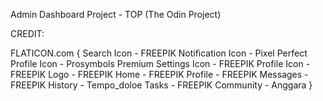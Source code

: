 Admin Dashboard Project - TOP (The Odin Project)

CREDIT:

FLATICON.com
{
Search Icon - FREEPIK 
Notification Icon - Pixel Perfect
Profile Icon - Prosymbols Premium
Settings Icon - FREEPIK
Profile Icon - FREEPIK
Logo - FREEPIK
Home - FREEPIK
Profile - FREEPIK
Messages - FREEPIK
History - Tempo_doloe
Tasks - FREEPIK
Community - Anggara
}